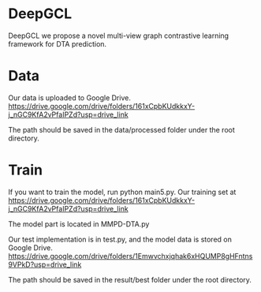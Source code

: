 # DeepGCL
DeepGCL
we propose a novel multi-view graph contrastive learning framework for DTA prediction. 

# Data
Our data is uploaded to Google Drive. https://drive.google.com/drive/folders/161xCpbKUdkkxY-j_nGC9KfA2vPfaIPZd?usp=drive_link

The path should be saved in the data/processed folder under the root directory. 

# Train
If you want to train the model, run python main5.py. Our training set at https://drive.google.com/drive/folders/161xCpbKUdkkxY-j_nGC9KfA2vPfaIPZd?usp=drive_link

The model part is located in MMPD-DTA.py 

Our test implementation is in test.py, and the model data is stored on Google Drive. https://drive.google.com/drive/folders/1Emwvchxjqhak6xHQUMP8gHFntns9VPkD?usp=drive_link

The path should be saved in the result/best folder under the root directory. 

